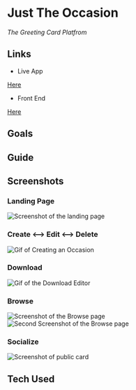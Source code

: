 # Just The Occasion

_The Greeting Card Platfrom_

## Links

- Live App

[Here](https://just-the-occasion.netlify.com/)

- Front End

[Here](https://github.com/zempo/jto-client)

## Goals

## Guide

## Screenshots

### Landing Page

![Screenshot of the landing page](https://imgur.com/em2AP1z.jpg)

### Create &#10231; Edit &#10231; Delete

![Gif of Creating an Occasion](https://imgur.com/CiQOguJ.gif)

### Download

![Gif of the Download Editor](https://imgur.com/9iSEW7r.gif)

### Browse

![Screenshot of the Browse page](https://imgur.com/yFK3SUT.jpg)
![Second Screenshot of the Browse page](https://imgur.com/IavzIBb.jpg)

### Socialize

![Screenshot of public card](https://imgur.com/OU96jhI.jpg)

## Tech Used
